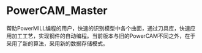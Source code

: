 # PowerCAM_Master
帮助PowerMILL编程的用户，快速的识别模型中各个曲面，通过刀具库，快速应用加工工艺，实现钢件的自动编程。当前版本与旧的PowerCAM不同之外，在于采用了新的算法，采用新的数据存储模式。
